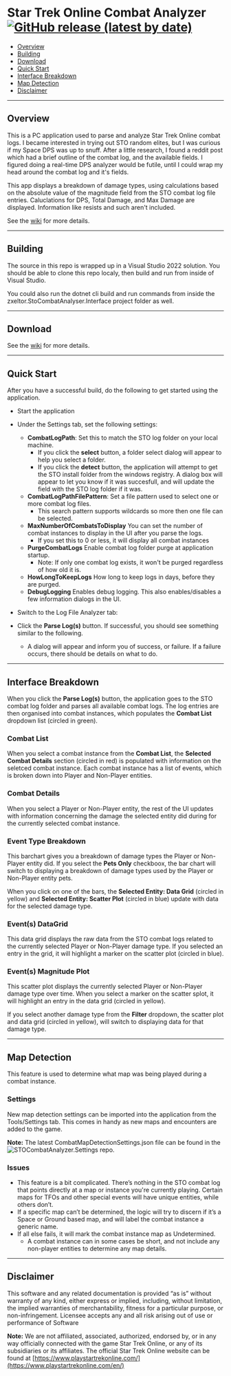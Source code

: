 # Star Trek Online Combat Analyzer [![GitHub release (latest by date)](https://img.shields.io/github/v/release/zxeltor/STOCombatAnalyzer)](https://github.com/zxeltor/STOCombatAnalyzer/releases/latest)

* [Overview](#overview)
* [Building](#building)
* [Download](#download)
* [Quick Start](#quick-start)
* [Interface Breakdown](#interface-breakdown)
* [Map Detection](#map-detection)
* [Disclaimer](#disclaimer)

---
## Overview
This is a PC application used to parse and analyze Star Trek Online combat logs. I became interested in trying out STO random elites, but I was curious if my Space DPS was up to snuff. After a little research, I found a reddit post which had a brief outline of the combat log, and the available fields. I figured doing a real-time DPS analyzer would be futile, until I could wrap my head around the combat log and it's fields.

This app displays a breakdown of damage types, using calculations based on the absolute value of the magnitude field from the STO combat log file entries. Caluclations for DPS, Total Damage, and Max Damage are displayed. Information like resists and such aren't included.

See the [wiki](https://github.com/zxeltor/STOCombatAnalyzer/wiki) for more details.

---
## Building
The source in this repo is wrapped up in a Visual Studio 2022 solution. You should be able to clone this repo localy, then build and run from inside of Visual Studio.

You could also run the dotnet cli build and run commands from inside the zxeltor.StoCombatAnalyser.Interface project folder as well.

---
## Download
See the [wiki](https://github.com/zxeltor/STOCombatAnalyzer/wiki) for more details.

---
## Quick Start
After you have a successful build, do the following to get started using the application.

- Start the application
- Under the Settings tab, set the following settings:
  - **CombatLogPath**: Set this to match the STO log folder on your local machine.
    - If you click the **select** button, a folder select dialog will appear to help you select a folder.
    - If you click the **detect** button, the application will attempt to get the STO install folder from the windows registry. A dialog box will appear to let you know if it was succesfull, and will update the field with the STO log folder if it was.
  - **CombatLogPathFilePattern**: Set a file pattern used to select one or more combat log files.
    - This search pattern supports wildcards so more then one file can be selected.
  - **MaxNumberOfCombatsToDisplay** You can set the number of combat instances to display in the UI after you parse the logs.
    - If you set this to 0 or less, it will display all combat instances
  - **PurgeCombatLogs** Enable combat log folder purge at application startup.
    - Note: If only one combat log exists, it won't be purged regardless of how old it is.
  - **HowLongToKeepLogs** How long to keep logs in days, before they are purged.
  - **DebugLogging** Enables debug logging. This also enables/disables a few information dialogs in the UI.

- Switch to the Log File Analyzer tab:
- Click the **Parse Log(s)** button. If successful, you should see something similar to the following.
  - A dialog will appear and inform you of success, or failure. If a failure occurs, there should be details on what to do.

---
## Interface Breakdown
When you click the **Parse Log(s)** button, the application goes to the STO combat log folder and parses all available combat logs. The log entries are then organised into combat instances, which populates the **Combat List** dropdown list (circled in green).

### Combat List
When you select a combat instance from the **Combat List**, the **Selected Combat Details** section (circled in red) is populated with information on the seletced combat instance.
Each combat instance has a list of events, which is broken down into Player and Non-Player entities.

### Combat Details
When you select a Player or Non-Player entity, the rest of the UI updates with information concerning the damage the selected entity did during for the currently selected combat instance.

### Event Type Breakdown
This barchart gives you a breakdown of damage types the Player or Non-Player entity did. If you select the **Pets Only** checkboox, the bar chart will switch to displaying a breakdown of damage types used by the Player or Non-Player entity pets.

When you click on one of the bars, the **Selected Entity: Data Grid** (circled in yellow) and **Selected Entity: Scatter Plot** (circled in blue) update with data for the selected damage type.

### Event(s) DataGrid
This data grid displays the raw data from the STO combat logs related to the currently selected Player or Non-Player damage type. If you selected an entry in the grid, it will highlight a marker on the scatter plot (circled in blue).

### Event(s) Magnitude Plot
This scatter plot displays the currently selected Player or Non-Player damage type over time. When you select a marker on the scatter splot, it will highlight an entry in the data grid (circled in yellow).

If you select another damage type from the **Filter** dropdown, the scatter plot and data grid (circled in yellow), will switch to displaying data for that damage type.

---
## Map Detection
This feature is used to determine what map was being played during a combat instance.

### Settings
New map detection settings can be imported into the application from the Tools/Settings tab. This comes in handy as new maps and encounters are added to the game.

**Note:** The latest CombatMapDetectionSettings.json file can be found in the ![STOCombatAnalyzer.Settings](https://github.com/zxeltor/STOCombatAnalyzer.Settings) repo.

### Issues
- This feature is a bit complicated. There’s nothing in the STO combat log that points directly at a map or instance you're currently playing. Certain maps for TFOs and other special events will have unique entities, while others don’t.
- If a specific map can’t be determined, the logic will try to discern if it’s a Space or Ground based map, and will label the combat instance a generic name.
- If all else fails, it will mark the combat instance map as Undetermined.
  - A combat instance can in some cases be short, and not include any non-player entities to determine any map details.

---
## Disclaimer
This software and any related documentation is provided “as is” without warranty of any kind, either express or implied, including, without limitation, the implied warranties of merchantability, fitness for a particular purpose, or non-infringement. Licensee accepts any and all risk arising out of use or performance of Software

**Note:** We are not affiliated, associated, authorized, endorsed by, or in any way officially connected with the game Star Trek Online, or any of its subsidiaries or its affiliates. The official Star Trek Online website can be found at [https://www.playstartrekonline.com/](https://www.playstartrekonline.com/en/)
